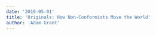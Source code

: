 ```yaml
---
date: '2019-05-01'
title: 'Originals: How Non-Conformists Move the World'
author: 'Adam Grant'
---
```

